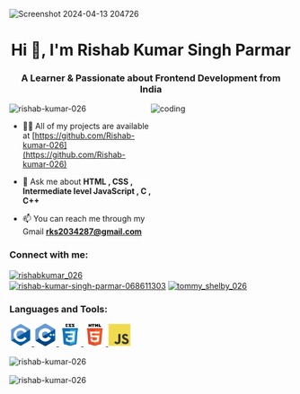 ![Screenshot 2024-04-13 204726](https://github.com/Rishab-kumar-026/Rishab-kumar-026/assets/163623411/0e3f4dac-a3e6-4dd3-ad04-7c75645a6729)
<h1 align="center">Hi 👋, I'm Rishab Kumar Singh Parmar</h1>
<h3 align="center">A Learner & Passionate about Frontend Development from India</h3>
<img align ="right" alt="coding" width="50%" height="300px" src="https://camo.githubusercontent.com/7de37139d0b4c1ce40865e799b446c0e963a3dd8fb68d239707237c40604fa3d/68747470733a2f2f63646e2e6472696262626c652e636f6d2f75736572732f3733303730332f73637265656e73686f74732f363538313234332f6176656e746f2e676966">

<p align="left"> <img src="https://komarev.com/ghpvc/?username=rishab-kumar-026&label=Profile%20views&color=0e75b6&style=flat" alt="rishab-kumar-026" /> </p>

- 👨‍💻 All of my projects are available at [https://github.com/Rishab-kumar-026](https://github.com/Rishab-kumar-026)

- 💬 Ask me about **HTML , CSS , Intermediate level JavaScript , C , C++**

- 📫 You can reach me through my Gmail **rks2034287@gmail.com**

<h3 align="left">Connect with me:</h3>
<p align="left">
<a href="https://twitter.com/rishabkumar_026" target="blank"><img align="center" src="https://raw.githubusercontent.com/rahuldkjain/github-profile-readme-generator/master/src/images/icons/Social/twitter.svg" alt="rishabkumar_026" height="30" width="40" /></a>
<a href="https://linkedin.com/in/rishab-kumar-singh-parmar-068611303" target="blank"><img align="center" src="https://raw.githubusercontent.com/rahuldkjain/github-profile-readme-generator/master/src/images/icons/Social/linked-in-alt.svg" alt="rishab-kumar-singh-parmar-068611303" height="30" width="40" /></a>
<a href="https://instagram.com/tommy_shelby_026" target="blank"><img align="center" src="https://raw.githubusercontent.com/rahuldkjain/github-profile-readme-generator/master/src/images/icons/Social/instagram.svg" alt="tommy_shelby_026" height="30" width="40" /></a>
</p>

<h3 align="left">Languages and Tools:</h3>
<p align="left"> <a href="https://www.cprogramming.com/" target="_blank" rel="noreferrer"> <img src="https://raw.githubusercontent.com/devicons/devicon/master/icons/c/c-original.svg" alt="c" width="40" height="40"/> </a> <a href="https://www.w3schools.com/cpp/" target="_blank" rel="noreferrer"> <img src="https://raw.githubusercontent.com/devicons/devicon/master/icons/cplusplus/cplusplus-original.svg" alt="cplusplus" width="40" height="40"/> </a> <a href="https://www.w3schools.com/css/" target="_blank" rel="noreferrer"> <img src="https://raw.githubusercontent.com/devicons/devicon/master/icons/css3/css3-original-wordmark.svg" alt="css3" width="40" height="40"/> </a> <a href="https://www.w3.org/html/" target="_blank" rel="noreferrer"> <img src="https://raw.githubusercontent.com/devicons/devicon/master/icons/html5/html5-original-wordmark.svg" alt="html5" width="40" height="40"/> </a> <a href="https://developer.mozilla.org/en-US/docs/Web/JavaScript" target="_blank" rel="noreferrer"> <img src="https://raw.githubusercontent.com/devicons/devicon/master/icons/javascript/javascript-original.svg" alt="javascript" width="40" height="40"/> </a> </p>

<p><img align="center" src="https://github-readme-stats.vercel.app/api/top-langs?username=rishab-kumar-026&show_icons=true&locale=en&layout=compact" alt="rishab-kumar-026" /></p>

<p><img align="center" src="https://github-readme-streak-stats.herokuapp.com/?user=rishab-kumar-026&" alt="rishab-kumar-026" /></p>
